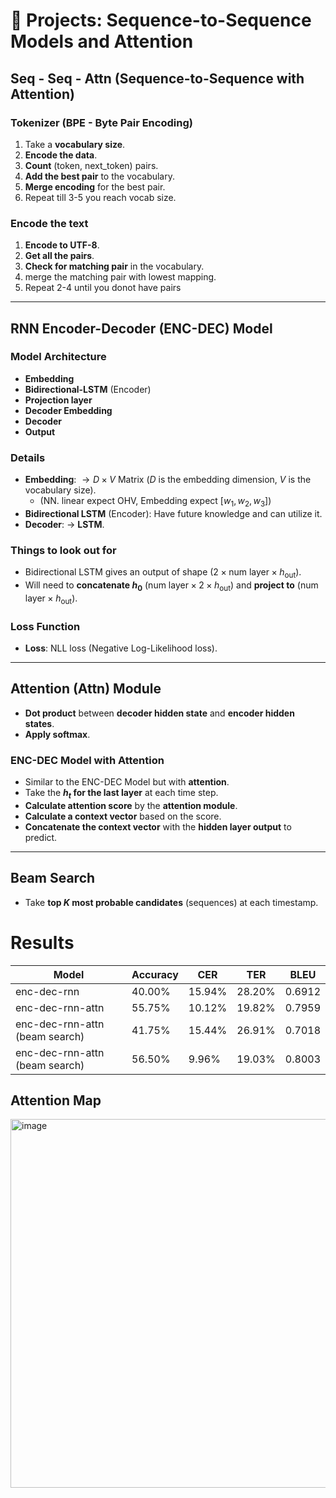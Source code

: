 # 🤖 Projects: Sequence-to-Sequence Models and Attention

## Seq - Seq - Attn (Sequence-to-Sequence with Attention)

### Tokenizer (BPE - Byte Pair Encoding)

1. Take a **vocabulary size**.
2. **Encode the data**.
3. **Count** (token, next\_token) pairs.
4. **Add the best pair** to the vocabulary.
5. **Merge encoding** for the best pair.
6. Repeat till 3-5 you reach vocab size.

### Encode the text

1. **Encode to UTF-8**.
2. **Get all the pairs**.
3. **Check for matching pair** in the vocabulary.
4. merge the matching pair with lowest mapping.
5. Repeat 2-4 until you donot have pairs 

---

## RNN Encoder-Decoder (ENC-DEC) Model

### Model Architecture

* **Embedding**
* **Bidirectional-LSTM** (Encoder)
* **Projection layer** 
* **Decoder Embedding**
* **Decoder**
* **Output**

### Details

* **Embedding**: $\rightarrow D \times V$ Matrix ($D$ is the embedding dimension, $V$ is the vocabulary size).
    * (NN. linear expect OHV, Embedding expect $[w_1, w_2, w_3]$)
* **Bidirectional LSTM** (Encoder): Have future knowledge and can utilize it.
* **Decoder**: $\rightarrow$ **LSTM**.

### **Things to look out for**

* Bidirectional LSTM gives an output of shape $(2 \times \text{num layer} \times h_{\text{out}})$.
* Will need to **concatenate $h_0$** $(\text{num layer} \times 2 \times h_{\text{out}})$ and **project to** $(\text{num layer} \times h_{\text{out}})$.

### Loss Function

* **Loss**: NLL loss (Negative Log-Likelihood loss).

---

## Attention (Attn) Module

* **Dot product** between **decoder hidden state** and **encoder hidden states**.
* **Apply softmax**.

### ENC-DEC Model with Attention

* Similar to the ENC-DEC Model but with **attention**.
* Take the **$h_t$ for the last layer** at each time step.
* **Calculate attention score** by the **attention module**.
* **Calculate a context vector** based on the score.
* **Concatenate the context vector** with the **hidden layer output** to predict.

---

## Beam Search

* Take **top $K$ most probable candidates** (sequences) at each timestamp.

# Results
| Model                              | Accuracy | CER    | TER    | BLEU   |
|------------------------------------|----------|--------|--------|--------|
| enc-dec-rnn                        | 40.00%   | 15.94% | 28.20% | 0.6912 |
| enc-dec-rnn-attn                   | 55.75%   | 10.12% | 19.82% | 0.7959 |
| enc-dec-rnn-attn (beam search)     | 41.75%   | 15.44% | 26.91% | 0.7018 |
| enc-dec-rnn-attn (beam search)     | 56.50%   | 9.96%  | 19.03% | 0.8003 |

## Attention Map
<img width="800" height="590" alt="image" src="https://github.com/user-attachments/assets/2c5611c2-3b67-4a0d-86f8-1a77ab3a7ded" />

